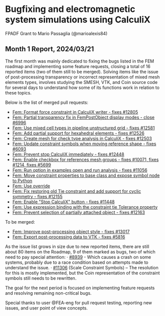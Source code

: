 # Bugfixing and electromagnetic system simulations using CalculiX

FPADF Grant to Mario Passaglia (@marioalexis84)

## Month 1 Report, 2024/03/21

The first month was mainly dedicated to fixing the bugs listed in the FEM roadmap and implementing some feature requests, closing a total of 16 reported items (two of them still to be merged).
Solving items like the issue of post-processing transparency or incorrect representation of mixed mesh elements types, involves studying the SMESH, VTK, and Coin source code for several days to understand how some of its functions work in relation to these topics.

Below is the list of merged pull requests:

* [Fem: Format force constraint in CalculiX writer - fixes #12805](https://github.com/FreeCAD/FreeCAD/pull/12932) 
* [Fem: Partial transparency fix in FemPostObject display modes - close #6996](https://github.com/FreeCAD/FreeCAD/pull/12918)
* [Fem: Use mixed cell types in pipeline unstructured grid - fixes #12581](https://github.com/FreeCAD/FreeCAD/pull/12740)
* [Fem: Add partial support for hexahedral elements - fixes #12526](https://github.com/FreeCAD/FreeCAD/pull/12698)
* [Fem: Create mesh for check type analysis in CalculiX - fixes #12503](https://github.com/FreeCAD/FreeCAD/pull/12612)
* [Fem: Update constraint symbols when moving reference shape - fixes #6093](https://github.com/FreeCAD/FreeCAD/pull/12527)
* [Fem: Prevent stop CalculiX immediately - fixes #12448](https://github.com/FreeCAD/FreeCAD/pull/12499)
* [Fem: Enable checkbox for references mesh groups - fixes #10071, fixes #1214, fixes #5699](https://github.com/FreeCAD/FreeCAD/pull/12437)
* [Fem: Run option in examples open and run analysis - fixes #11056](https://github.com/FreeCAD/FreeCAD/pull/12434)
* [Fem: Move constraint properties to base class and expose symbol node to Python](https://github.com/FreeCAD/FreeCAD/pull/12393)
* [Fem: Use override](https://github.com/FreeCAD/FreeCAD/pull/12290)
* [Fem: Fix restoring old Tie constraint and add support for cyclic symmetry - fixes #12155](https://github.com/FreeCAD/FreeCAD/pull/12289)
* [Fem: Enable "Stop CalculiX" button - fixes #11448](https://github.com/FreeCAD/FreeCAD/pull/12273)
* [Fem: Use expression binding with the constraint tie Tolerance property](https://github.com/FreeCAD/FreeCAD/pull/12228)
* [Fem: Prevent selection of partially attached object - fixes #12163](https://github.com/FreeCAD/FreeCAD/pull/12220)

To be merged:

* [Fem: Improve post-processing object style - fixes #13017](https://github.com/FreeCAD/FreeCAD/pull/13066)
* [Fem: Export post-processing data to VTK - fixes #5816](https://github.com/FreeCAD/FreeCAD/pull/12987)


As the issue list grows in size due to new reported items, there are still about 80 items on the Roadmap, 9 of them marked as bugs, two of which need to pay special attention:
· [#8939](https://github.com/FreeCAD/FreeCAD/issues/8939) - Which causes a crash on some systems, probably due to a race condition based on attempts made to understand the issue.
· [#11306](https://github.com/FreeCAD/FreeCAD/issues/11306) (Scale Constraint Symbols) – The resolution for this is mostly implemented, but the Coin representation of the constraint symbols still needs to be rewritten.


The goal for the next period is focused on implementing feature requests and resolving remaining non-critical bugs.


Special thanks to user @FEA-eng for pull request testing, reporting new issues, and user point of view concepts.
